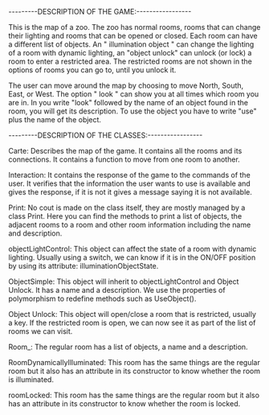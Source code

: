 ---------DESCRIPTION OF THE GAME:-----------------

This is the map of a zoo. The zoo has normal rooms, rooms that can change their lighting and rooms that can be opened or closed. Each room can have a different list of objects. An " illumination object " can change the lighting of a room with dynamic lighting, an "object unlock" can unlock (or lock) a room to enter a restricted area. The restricted rooms are not shown in the options of rooms you can go to, until you unlock it.

The user can move around the map by choosing to move North, South, East, or West. The option " look " can show you at all times which room you are in. In you write "look" followed by the name of an object found in the room, you will get its description. To use the object you have to write "use" plus the name of the object. 

---------DESCRIPTION OF THE CLASSES:-----------------

Carte: Describes the map of the game. It contains all the rooms and its connections. It contains a function to move from one room to another. 

Interaction: It contains the response of the game to the commands of the user. It verifies that the information the user wants to use is available and gives the response, if it is not it gives a message saying it is not available.

Print: No cout is made on the class itself, they are mostly managed by a class Print. Here you can find the methods to print a list of objects, the adjacent rooms to a room and other room information including the name and description.

objectLightControl: This object can affect the state of a room with dynamic lighting. Usually using a switch, we can know if it is in the ON/OFF position by using its attribute: illuminationObjectState.

ObjectSimple: This object will inherit to objectLightControl and Object Unlock. It has a name and a description. We use the properties of polymorphism to redefine methods such as UseObject().

Object Unlock: This object will open/close a room that is restricted, usually a key. If the restricted room is open, we can now see it as part of the list of rooms we can visit. 

Room_: The regular room has a list of objects, a name and a description.

RoomDynamicallyIlluminated: This room has the same things are the regular room but it also has an attribute in its constructor to know whether the room is illuminated.

roomLocked: This room has the same things are the regular room but it also has an attribute in its constructor to know whether the room is locked.
